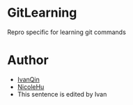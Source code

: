 # GitLearning
Repro specific for learning git commands
# Author
- [IvanQin](https://github.com/IvanQin)
- [NicoleHu](https://github.com/LovinKerr)
- This sentence is edited by Ivan
